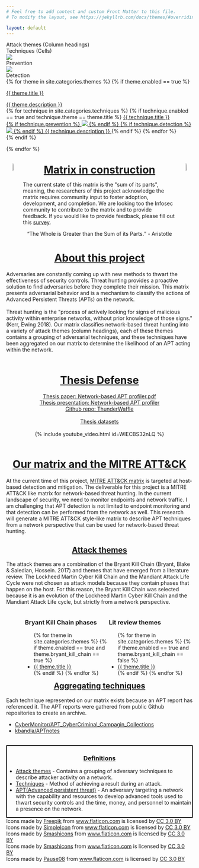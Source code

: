 ```yaml
---
# Feel free to add content and custom Front Matter to this file.
# To modify the layout, see https://jekyllrb.com/docs/themes/#overriding-theme-defaults

layout: default
---
```


<!-- Table key -->
<div class="key">
    <div id="keyItem" class="attack_theme_square"></div>
    Attack themes (Column headings)
    <div id="keyItem" class="technique_square"></div>
    Techniques (Cells)
    <div id="keyItem">
        <object class="symbol Prevention" data="{{site.baseurl}}/assets/images/prevention.svg" type="image/svg+xml">
            <img src="yourfallback.jpg" /> 
        </object>
    </div>
    Prevention
    <div id="keyItem">
        <object class="symbol prevention" data="{{site.baseurl}}/assets/images/detection.svg" type="image/svg+xml">
            <img src="yourfallback.jpg" /> 
        </object>
    </div>
    Detection
</div>

<!-- Include style sheet for Tooltips -->
<link rel="stylesheet" href="style/tool_tip.css">

<!-- Matrix -->
<div class="flexbox">
{% for theme in site.categories.themes %}
    <!-- Only use theme if its enabled -->
    {% if theme.enabled == true %}
    <!-- Generate table by columns NOT rows -->
    <div class="col">
        <!-- Column heading with theme name -->
        <a href="{{ site.url }}{{ site.baseurl }}/{{ theme.permalink }}" class="tip">
            <p class="theme">{{ theme.title }}</p>
            <!-- Tooltip description for theme -->
            <span>{{ theme.description }}</span>
        </a>
        <!-- Add techniques to column-->
        <div class="techniques">
        {% for technique in site.categories.techniques %}
            {% if technique.enabled == true and technique.theme == theme.title %}
            <a class="technique tip" href="{{ site.url }}{{ site.baseurl }}/{{ technique.permalink }}" >{{ technique.title }}
            <br>
            <!-- Add technique and detection icons to technique -->
            <!-- Prevention icon -->
            {% if technique.prevention %}
                <object class="symbol prevention" data="{{site.baseurl}}/assets/images/prevention.svg" type="image/svg+xml">
                    <img src="yourfallback.jpg" /> 
                    </object>
                {% endif %}
            <!-- Detection icon -->
            {% if technique.detection %}
                <object class="symbol prevention" data="{{site.baseurl}}/assets/images/detection.svg" type="image/svg+xml">
                    <img src="yourfallback.jpg" /> 
                    </object>
            {% endif %}
            <!-- Tooltip description for technique -->
            <span>{{ technique.description }}</span>
            </a>
            {% endif %}
        {% endfor %}
    </div>
</div>
{% endif %}

{% endfor %}
</div>
<br>

<style>
.hook {
  width: 7%;
  height: 7%;
}
.header {
    text-align: center;
}
.header h1 {
  display:inline;
  text-decoration: underline;
}
</style>

<div class="header">
    <img class="hook" src="{{site.baseurl}}/assets/images/hook.png" style="float: left; margin-right: 10px"/>
    <h1>Matrix in construction</h1>
    <img class="hook" src="{{site.baseurl}}/assets/images/hook.png" style="float: right; margin-left: 10px"/>
</div>

<div class="abstract_textbox">
    <p>
        The current state of this matrix is the "sum of its parts", meaning, the researchers of this project acknowledge the matrix requires community input to foster adoption, development, and completion. We are looking too the Infosec community to contribute to the matrix and to provide feedback. If you would like to provide feedback, please fill out this <a href="https://rit.az1.qualtrics.com/jfe/form/SV_51QOWaCZL21ytq5">survey</a>.
        <br>
            <center><p><q>The Whole is Greater than the Sum of its Parts.</q> - Aristotle</p></center>
    </p>
</div>


<h1><u><center>About this project</center></u></h1>
<div class="abstract_textbox">
    <p>
        Adversaries are constantly coming up with new methods to thwart the effectiveness of security controls. Threat hunting provides a proactive solution to find adversaries before they complete their mission. This matrix presents adversarial behavior and is a mechanism to classify the actions of Advanced Persistent Threats (APTs) on the network. 
        <br>
        <br>
        Threat hunting is the "process of actively looking for signs of malicious activity within enterprise networks, without prior knowledge of those signs." (Kerr, Ewing 2018). Our matrix classifies network-based threat hunting into a variety of attack themes (column headings), each of these themes contains a grouping of adversarial techniques, and these techniques have been aggregated on our matrix to determine the likelihood of an APT acting within the network.  
        <br>
        <br>
    </p>
</div>

<h1><u><center>Thesis Defense</center></u></h1>
<div class="abstract_textbox">
    <center><u><a href="https://drive.google.com/file/d/1d8cWFnwq1yY-IAXmPF7ly2bhTLcHN0mi/view?usp=sharing">Thesis paper: Network-based APT profiler.pdf</a></u></center>
    <center><u><a href="https://docs.google.com/presentation/d/1ASkUT9-8ReYf4aBXDvjihqow7VYcjEECGYuAOwdxZoU/edit?usp=sharing">Thesis presentation: Network-based APT profiler</a></u></center>
    <center><u><a href="https://github.com/CptOfEvilMinions/ThunderWaffle">Github repo: ThunderWaffle</a></u></center><br>
    <center><u><a href="https://drive.google.com/drive/folders/1-CXiZw2ObgN7g3S0XSQ0xYfIi48icQE5?usp=sharing">Thesis datasets</a></u></center><br>
    <center>{% include youtube_video.html id=WIECBS32nLQ %}</center>
</div><br>

<h1><u><center>Our matrix and the MITRE ATT&CK</center></u></h1>
<div class="abstract_textbox">
    <p>
        At the current time of this project, <a href="https://attack.mitre.org/">MITRE ATT&CK matrix</a> is targeted at host-based detection and mitigation. The deliverable for this project is a MITRE ATT&CK like matrix for network-based threat hunting. In the current landscape of security, we need to monitor endpoints and network traffic. I am challenging that APT detection is not limited to endpoint monitoring and that detection can be performed from the network as well. This research will generate a MITRE ATT&CK style-like matrix to describe APT techniques from a network perspective that can be used for network-based threat hunting. 
    </p>
</div>


<h2><u><center>Attack themes</center></u></h2>
<div class="abstract_textbox">
    <p>
        The attack themes are a combination of the Bryant Kill Chain (Bryant, Blake & Saiedian, Hossein. 2017) and themes that have emerged from a literature review. The Lockheed Martin Cyber Kill Chain and the Mandiant Attack Life Cycle were not chosen as attack models because they contain phases that happen on the host. For this reason, the Bryant Kill Chain was selected because it is an evolution of the Lockheed Martin Cyber Kill Chain and the Mandiant Attack Life cycle, but strictly from a network perspective.
    </p>
    <div style="padding-left: 10%;">
    <div style="float: left; width: 50%;">
        <h3>Bryant Kill Chain phases</h3>
        <ul>
        {% for theme in site.categories.themes %}
            {% if theme.enabled == true and theme.bryant_kill_chain == true %}
                <li><u><a href="{{ site.url }}{{ site.baseurl }}/{{ theme.permalink }}">{{ theme.title }} </a></u></li>
            {% endif %}
        {% endfor %}
        </ul>
    </div>
    <div style="float: right; width: 50%;">
        <h3>Lit review themes</h3>
        <ul>
        {% for theme in site.categories.themes %}
            {% if theme.enabled == true and theme.bryant_kill_chain == false %}
                <li><u><a href="{{ site.url }}{{ site.baseurl }}/{{ theme.permalink }}">{{ theme.title }}</a></u></li>
            {% endif %}
        {% endfor %}
        </ul>
    </div>
    </div>
</div>

<h2><u><center>Aggregating techniques</center></u></h2>
<div class="abstract_textbox">
    <p>
        Each technique represented on our matrix exists because an APT report has referenced it. The APT reports were gathered from public Github repositories to create an archive.
        <ul>
            <li><u><a href="https://github.com/CyberMonitor APT_CyberCriminal_Campagin_Collections">CyberMonitor/APT_CyberCriminal_Campagin_Collections</a></u></li>
            <li><u><a href="https://github.com/kbandla/APTnotes">kbandla/APTnotes</a></u></li>
        </ul>
    </p>
</div>
<br>

<div class="definitions" style="border:2px solid black;">
    <h3><center><u><b>Definitions</b></u></center></h3>
    <ul>
        <li><u><a href="{{ site.url }}{{ site.baseurl }}/themes">Attack themes</a></u> - Contains a grouping of adversary techniques to describe attacker activity on a network.</li>
        <li><u><a href="{{ site.url }}{{ site.baseurl }}/techniques">Techniques</a></u> - Method of achieving a result during an attack.</li>
        <li><u><a href="{{ site.url }}{{ site.baseurl }}/threat_actors">APT(Advanced persistent threat)</a></u> -  An adversary targeting a network with the capability and resources to develop advanced tools used to thwart security controls and the time, money, and personnel to maintain a presence on the network.</li>
    </ul>
</div>

<!-- Icons -->
<div>
    Icons made by <a href="https://www.freepik.com/" title="Freepik">Freepik</a> from <a href="https://www.flaticon.com/" 			    title="Flaticon">www.flaticon.com</a> is licensed by <a href="http://creativecommons.org/licenses/by/3.0/" 			    title="Creative Commons BY 3.0" target="_blank">CC 3.0 BY</a>
</div>
<div>
    Icons made by <a href="https://www.flaticon.com/authors/simpleicon" title="SimpleIcon">SimpleIcon</a> from <a href="https://www.flaticon.com/" 			    title="Flaticon">www.flaticon.com</a> is licensed by <a href="http://creativecommons.org/licenses/by/3.0/" 			    title="Creative Commons BY 3.0" target="_blank">CC 3.0 BY</a>
</div>

<div>
    Icons made by <a href="https://www.flaticon.com/authors/smashicons" title="Smashicons">Smashicons</a> from <a href="https://www.flaticon.com/" 			    title="Flaticon">www.flaticon.com</a> is licensed by <a href="http://creativecommons.org/licenses/by/3.0/" 			    title="Creative Commons BY 3.0" target="_blank">CC 3.0 BY</a>
</div>

<!-- Traffic cone -->
<div>
    Icons made by <a href="https://www.flaticon.com/authors/smashicons" title="Smashicons">Smashicons</a> from <a href="https://www.flaticon.com/" 			    title="Flaticon">www.flaticon.com</a> is licensed by <a href="http://creativecommons.org/licenses/by/3.0/" 			    title="Creative Commons BY 3.0" target="_blank">CC 3.0 BY</a>
</div>

<!-- Crane -->
<div>
    Icons made by <a href="https://www.flaticon.com/authors/pause08" title="Pause08">Pause08</a> from <a href="https://www.flaticon.com/" 			    title="Flaticon">www.flaticon.com</a> is licensed by <a href="http://creativecommons.org/licenses/by/3.0/" 			    title="Creative Commons BY 3.0" target="_blank">CC 3.0 BY</a>
</div>